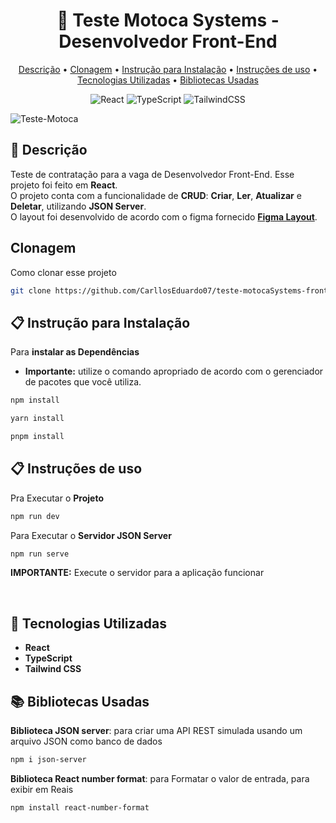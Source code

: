 <h1 align="center" style="font-weight: bold;"> 📝 Teste Motoca Systems - Desenvolvedor Front-End</h1>

<p align="center">
 <a href="#description">Descrição</a> • 
 <a href="#cloning">Clonagem</a> • 
  <a href="#instructions_install">Instrução para Instalação</a> •
  <a href="#instructions_use">Instruções de uso</a> •
  <a href="#stacks">Tecnologias Utilizadas</a> •
   <a href="#libs">Bibliotecas Usadas</a>
</p>

<div align="center">

![React](https://img.shields.io/badge/react-%2320232a.svg?style=for-the-badge&logo=react&logoColor=%2361DAFB)
![TypeScript](https://img.shields.io/badge/typescript-%23007ACC.svg?style=for-the-badge&logo=typescript&logoColor=white)
![TailwindCSS](https://img.shields.io/badge/tailwindcss-%2338B2AC.svg?style=for-the-badge&logo=tailwind-css&logoColor=white)

</div>


![Teste-Motoca](https://github.com/CarllosEduardo07/teste-motocaSystems-frontEnd/assets/80606019/d6071979-26ae-4d94-918c-a7deb84f4463)


<h2 id="description">📌 Descrição</h2>

Teste de contratação para a vaga de Desenvolvedor Front-End. Esse projeto foi feito em **React**.
<br>
O projeto conta com a funcionalidade de **CRUD**: **Criar**, **Ler**, **Atualizar** e **Deletar**, utilizando **JSON Server**.
<br>
O layout foi desenvolvido de acordo com o figma fornecido **[Figma Layout](https://www.figma.com/design/YqufsjX9hR7Qzk9mM359fH/Teste-Motoca-Systems?node-id=0-1&t=cMNbEIgJ2wKOufTm-1)**.


<h2 id="cloning">Clonagem</h2>

Como clonar esse projeto

```bash
git clone https://github.com/CarllosEduardo07/teste-motocaSystems-frontEnd.git
```

<h2 id="instructions_install">📋 Instrução para Instalação</h2>

Para **instalar as Dependências**
<br>

- **Importante:** utilize o comando apropriado de acordo com o gerenciador de pacotes que você utiliza.

```bash
npm install
```

```bash
yarn install
```

```bash
pnpm install
```

<h2 id="instructions_use">📋 Instruções de uso</h2>

Pra Executar o **Projeto**

```bash
npm run dev
```

Para Executar o **Servidor JSON Server**

```bash
npm run serve
```

**IMPORTANTE:** Execute o servidor para a aplicação funcionar

<br>

<h2 id="stacks">🚀 Tecnologias Utilizadas</h2>

- **React**
- **TypeScript**
- **Tailwind CSS**

<h2 id="libs">📚 Bibliotecas Usadas</h2>

**Biblioteca JSON server**: para criar uma API REST simulada usando um arquivo JSON como banco de dados

```bash
npm i json-server
```

**Biblioteca React number format**: para Formatar o valor de entrada, para exibir em Reais

```bash
npm install react-number-format
```
